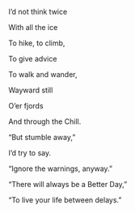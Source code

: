 I’d not think twice

With all the ice 

To hike, to climb,

To give advice 

To walk and wander,

Wayward still

O’er fjords

And through the Chill. 

  

“But stumble away,”

I’d try to say.

“Ignore the warnings, anyway.”

“There will always be a Better Day,”

“To live your life between delays.”